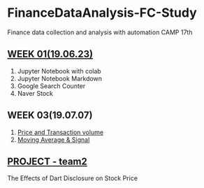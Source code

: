 # FinanceDataAnalysis-FC-Study
Finance data collection and analysis with automation CAMP 17th

## [WEEK 01(19.06.23)](https://github.com/wsparrow/FinanceDataAnalysis-FC/blob/master/0_WEEK01.ipynb)
1. Jupyter Notebook with colab
2. Jupyter Notebook Markdown
3. Google Search Counter
4. Naver Stock

## WEEK 03(19.07.07)
1. [Price and Transaction volume](https://github.com/wsparrow/FinanceDataAnalysis-FC/blob/master/1_WEEK03-1.ipynb)
2. [Moving Average & Signal](https://github.com/wsparrow/FinanceDataAnalysis-FC/blob/master/1_WEEK03-2.ipynb)

## [PROJECT - team2](https://github.com/wsparrow/FinanceDataAnalysis-FC/blob/master/2_Project_team2_FC.ipynb)
The Effects of Dart Disclosure on Stock Price
